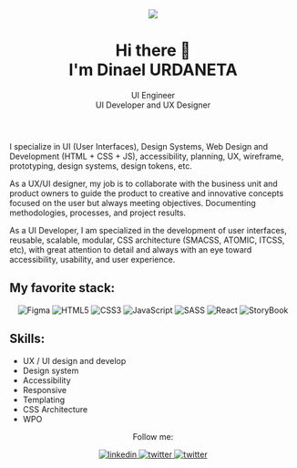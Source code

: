 <header>
  <img src="https://media.licdn.com/dms/image/D4D16AQG5i6ijt7YSGA/profile-displaybackgroundimage-shrink_350_1400/0/1696936886361?e=1726704000&v=beta&t=vhQkvyDDX160s_YrWhpbjb5K86ENQk5TZP7omKEZxxc">
  <h1>
    Hi there 👋 <br/> I'm Dinael URDANETA
  </h1>
  <p>
    UI Engineer <br/> UI Developer and UX Designer
  </p> 
</header>
<p>
  I specialize in UI (User Interfaces), Design Systems, Web Design and Development (HTML + CSS + JS), accessibility, planning, UX, wireframe, prototyping, design systems, design tokens, etc.
</p>
<p>
  As a UX/UI designer, my job is to collaborate with the business unit and product owners to guide the product to creative and innovative concepts focused on the user but always meeting objectives. Documenting methodologies, processes, and project results.
</p>

<p>
  As a UI Developer, I am specialized in the development of user interfaces, reusable, scalable, modular, CSS architecture (SMACSS, ATOMIC, ITCSS, etc), with great attention to detail and always with an eye toward accessibility, usability, and user experience.
</p>

## My favorite stack:
<div align="center">
  <img src="https://img.shields.io/badge/-Figma-000?style=for-the-badge&logo=figma&logoColor=fff&labelColor=282828" alt="Figma">
  <img src="https://img.shields.io/badge/-HTML-c58545?style=for-the-badge&logo=html5&logoColor=c58545&labelColor=282828" alt="HTML5">
  <img src="https://img.shields.io/badge/-CSS-264de4?style=for-the-badge&logo=css3&logoColor=264de4&labelColor=282828" alt="CSS3">
  <img src="https://img.shields.io/badge/-JavaScript-f7df1e?style=for-the-badge&logo=javascript&logoColor=f7df1e&labelColor=282828" alt="JavaScript">
  <img src="https://img.shields.io/badge/-SASS-cc6699?style=for-the-badge&logo=sass&logoColor=cc6699&labelColor=282828" alt="SASS">
  <img src="https://img.shields.io/badge/-React-61dafb?style=for-the-badge&logo=react&logoColor=61dafb&labelColor=282828" alt="React">
  <img src="https://img.shields.io/badge/-Storybook-ff528c?style=for-the-badge&logo=storybook&logoColor=ff528c&labelColor=282828" alt="StoryBook">
</div>

## Skills:
- UX / UI design and develop
- Design system
- Accessibility 
- Responsive
- Templating
- CSS Architecture 
- WPO

<p align="center">
  Follow me:
<p>
<div align="center">
  <a 
    href="https://www.linkedin.com/in/dinael-urdaneta/"
    target="_blank">
    <img src=https://img.shields.io/badge/linkedin-%2300acee.svg?color=405DE6&style=for-the-badge&logo=linkedin&logoColor=white alt=linkedin />
  </a>
  <a href="https://twitter.com/dinaelurdaneta" target="_blank">
    <img src=https://img.shields.io/badge/twitter-%2300acee.svg?color=1DA1F2&style=for-the-badge&logo=twitter&logoColor=white alt=twitter />
  </a>
  <a href="https://codepen.io/dinael" target="_blank">
    <img src=https://img.shields.io/badge/codepen-%2300acee.svg?color=000&style=for-the-badge&logo=codepen&logoColor=white alt=twitter />
  </a>
</div>

